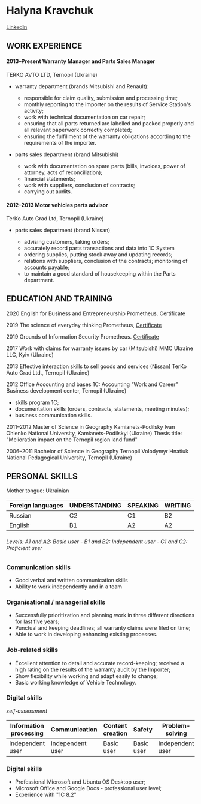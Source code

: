 # Halyna Kravchuk

[Linkedin](https://www.linkedin.com/in/halyna-kravchuk-b0bb30181/)

## WORK EXPERIENCE
#### **2013–Present Warranty Manager and Parts Sales Manager**
TERKO AVTO LTD, Ternopil (Ukraine)

* warranty department (brands Mitsubishi and Renault):
  * responsible for claim quality, submission and processing time;
  * monthly reporting to the importer on the results of Service Station's activity;
  * work with technical documentation on car repair;
  * ensuring that all parts returned are labelled and packed properly and all relevant paperwork correctly completed;
  * ensuring the fulfillment of the warranty obligations according to the requirements of the importer.
  
* parts sales department (brand Mitsubishi)
  * work with documentation on spare parts (bills, invoices, power of attorney, acts of reconciliation);
  * financial statements;
  * work with suppliers, conclusion of contracts;
  * carrying out audits.

#### **2012–2013 Motor vehicles parts advisor**

TerKo Auto Grad Ltd, Ternopil (Ukraine)
* parts sales department (brand Nissan)

  * advising customers, taking orders;
  * accurately record parts transactions and data into 1C System
  * ordering supplies, putting stock away and updating records;
  * relations with suppliers, conclusion of the contracts; monitoring of accounts payable;
  * to maintain a good standard of housekeeping within the Parts department.

## EDUCATION AND TRAINING

2020 English for Business and Entrepreneurship
Prometheus. Certificate

2019 The science of everyday thinking
Prometheus, [Certificate](https://courses.prometheus.org.ua:18090/downloads/4fac3975fbc04ddf8cc6bd444e3720e3/Certificate.pdf)

2019 Grounds of Information Security
Prometheus. [Certificate](https://courses.prometheus.org.ua:18090/downloads/1f399b304d534d3e87815d6bb2dbaf0f/Certificate.pdf)

2017 Work with claims for warranty issues by car (Mitsubishi) 
MMC Ukraine LLC, Kyiv (Ukraine)

2013 Effective interaction skills to sell goods and services (Nissan)
TerKo Auto Grad Ltd., Ternopil (Ukraine)

2012 Office Accounting and bases 1C: Accounting
"Work and Career" Business development center, Ternopil (Ukraine)
* skills program 1C;
* documentation skills (orders, contracts, statements, meeting minutes);
* business communication skills.

2011–2012 Master of Science in Geography
Kamianets-Podilsky Ivan Ohienko National University, Kamianets-Podilskyi (Ukraine)
Thesis title: "Melioration impact on the Ternopil region land fund"

2006–2011 Bachelor of Science in Geography
Ternopil Volodymyr Hnatiuk National Pedagogical University, Ternopil (Ukraine)

## PERSONAL SKILLS

Mother tongue: Ukrainian

Foreign languages | UNDERSTANDING | SPEAKING | WRITING
---------|--------------|----------|--------  
Russian | C2 | C1 | B2
English | B1 | A2 | A2

###### *Levels: A1 and A2: Basic user - B1 and B2: Independent user - C1 and C2: Proficient user*

### Communication skills 
* Good verbal and written communication skills
* Ability to work independently and in a team

### Organisational / managerial skills 
* Successfully prioritization and planning work in three different directions for last five years;
* Punctual and keeping deadlines; all warranty claims were filed on time;
* Able to work in developing enhancing existing processes.

###  Job-related skills 
* Excellent attention to detail and accurate record-keeping; received a high rating on the results of the warranty audit by the Importer;
* Show flexibility while working and adapt easily to change;
* Basic working knowledge of Vehicle Technology.

### Digital skills 
*self-assessment*

Information processing | Communication    | Content creation | Safety     | Problem-solving  
-----------------------|------------------|------------------|------------|-------------------
Independent user       | Independent user | Basic user       | Basic user | Independent user  

### Digital skills 
* Professional Microsoft and Ubuntu OS Desktop user;
* Microsoft Office and Google Docs - professional user level;
* Experience with "1C 8.2"
